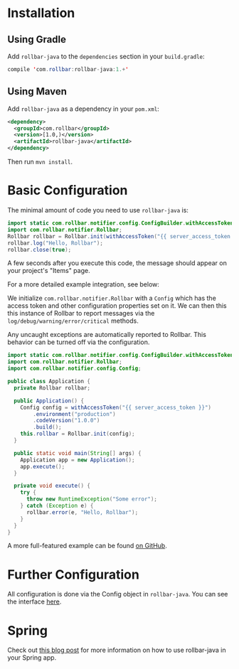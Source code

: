 # Installation

## Using Gradle

Add `rollbar-java` to the `dependencies` section in your `build.gradle`:

``` java
compile 'com.rollbar:rollbar-java:1.+'
```

## Using Maven

Add `rollbar-java` as a dependency in your `pom.xml`:

```xml
<dependency>
  <groupId>com.rollbar</groupId>
  <version>[1.0,)</version>
  <artifactId>rollbar-java</artifactId>
</dependency>
```

Then run `mvn install`.

# Basic Configuration

The minimal amount of code you need to use `rollbar-java` is:

``` java
import static com.rollbar.notifier.config.ConfigBuilder.withAccessToken;
import com.rollbar.notifier.Rollbar;
Rollbar rollbar = Rollbar.init(withAccessToken("{{ server_access_token }}").build());
rollbar.log("Hello, Rollbar");
rollbar.close(true);
```

A few seconds after you execute this code, the message should appear on your project's "Items" page.

For a more detailed example integration, see below:

We initialize `com.rollbar.notifier.Rollbar` with a `Config` which has the access token and other configuration properties set on it.
We can then this this instance of Rollbar to report messages via the `log/debug/warning/error/critical` methods.

Any uncaught exceptions are automatically reported to Rollbar. This behavior can be turned off via the configuration.

``` java
import static com.rollbar.notifier.config.ConfigBuilder.withAccessToken;
import com.rollbar.notifier.Rollbar;
import com.rollbar.notifier.config.Config;

public class Application {
  private Rollbar rollbar;

  public Application() {
    Config config = withAccessToken("{{ server_access_token }}")
        .environment("production")
        .codeVersion("1.0.0")
        .build();
    this.rollbar = Rollbar.init(config);
  }

  public static void main(String[] args) {
    Application app = new Application();
    app.execute();
  }

  private void execute() {
    try {
      throw new RuntimeException("Some error");
    } catch (Exception e) {
      rollbar.error(e, "Hello, Rollbar");
    }
  }
}
```

A more full-featured example can be found <a href="https://github.com/rollbar/rollbar-java/tree/master/examples/rollbar-java" target="_blank" rel="noopener">on GitHub</a>.


# Further Configuration

All configuration is done via the Config object in `rollbar-java`. You can see the interface <a href="https://github.com/rollbar/rollbar-java/blob/master/rollbar-java/src/main/java/com/rollbar/notifier/config/Config.java" target="_blank" rel="noopener">here</a>.

# Spring

Check out [this blog post](https://rollbar.com/blog/spring-mvc-exception-handling/) for more information on how to use rollbar-java in your Spring app.
